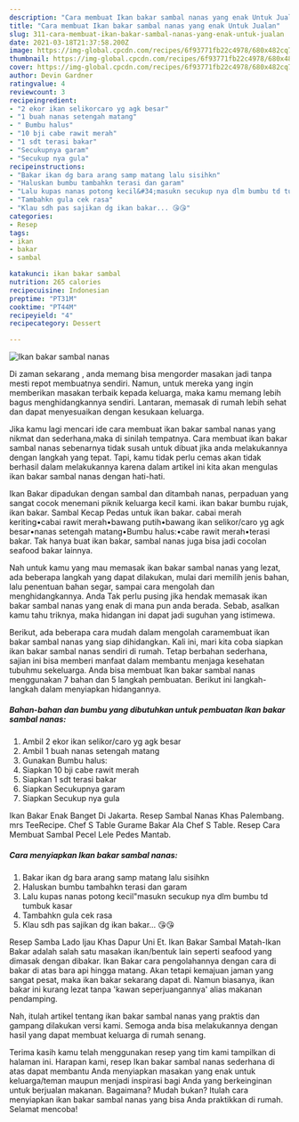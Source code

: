 ```yaml
---
description: "Cara membuat Ikan bakar sambal nanas yang enak Untuk Jualan"
title: "Cara membuat Ikan bakar sambal nanas yang enak Untuk Jualan"
slug: 311-cara-membuat-ikan-bakar-sambal-nanas-yang-enak-untuk-jualan
date: 2021-03-18T21:37:58.200Z
image: https://img-global.cpcdn.com/recipes/6f93771fb22c4978/680x482cq70/ikan-bakar-sambal-nanas-foto-resep-utama.jpg
thumbnail: https://img-global.cpcdn.com/recipes/6f93771fb22c4978/680x482cq70/ikan-bakar-sambal-nanas-foto-resep-utama.jpg
cover: https://img-global.cpcdn.com/recipes/6f93771fb22c4978/680x482cq70/ikan-bakar-sambal-nanas-foto-resep-utama.jpg
author: Devin Gardner
ratingvalue: 4
reviewcount: 3
recipeingredient:
- "2 ekor ikan selikorcaro yg agk besar"
- "1 buah nanas setengah matang"
- " Bumbu halus"
- "10 bji cabe rawit merah"
- "1 sdt terasi bakar"
- "Secukupnya garam"
- "Secukup nya gula"
recipeinstructions:
- "Bakar ikan dg bara arang samp matang lalu sisihkn"
- "Haluskan bumbu tambahkn terasi dan garam"
- "Lalu kupas nanas potong kecil&#34;masukn secukup nya dlm bumbu td tumbuk kasar"
- "Tambahkn gula cek rasa"
- "Klau sdh pas sajikan dg ikan bakar... 😘😘"
categories:
- Resep
tags:
- ikan
- bakar
- sambal

katakunci: ikan bakar sambal 
nutrition: 265 calories
recipecuisine: Indonesian
preptime: "PT31M"
cooktime: "PT44M"
recipeyield: "4"
recipecategory: Dessert

---
```



![Ikan bakar sambal nanas](https://img-global.cpcdn.com/recipes/6f93771fb22c4978/680x482cq70/ikan-bakar-sambal-nanas-foto-resep-utama.jpg)

Di zaman  sekarang , anda memang bisa mengorder masakan jadi tanpa mesti repot membuatnya sendiri. Namun, untuk mereka yang ingin memberikan masakan terbaik kepada keluarga, maka kamu memang lebih bagus menghidangkannya sendiri. Lantaran, memasak di rumah lebih sehat dan dapat menyesuaikan dengan kesukaan keluarga.

Jika kamu lagi mencari ide cara membuat ikan bakar sambal nanas yang nikmat dan sederhana,maka di sinilah tempatnya. Cara membuat ikan bakar sambal nanas  sebenarnya tidak susah untuk dibuat jika anda melakukannya dengan langkah yang tepat. Tapi, kamu tidak perlu cemas akan tidak berhasil dalam melakukannya 
karena dalam artikel ini kita akan mengulas ikan bakar sambal nanas dengan hati-hati.  

Ikan Bakar dipadukan dengan sambal dan ditambah nanas, perpaduan yang sangat cocok menemani piknik keluarga kecil kami. ikan bakar bumbu rujak, ikan bakar. Sambal Kecap Pedas untuk ikan bakar. cabai merah keriting•cabai rawit merah•bawang putih•bawang ikan selikor/caro yg agk besar•nanas setengah matang•Bumbu halus:•cabe rawit merah•terasi bakar. Tak hanya buat ikan bakar, sambal nanas juga bisa jadi cocolan seafood bakar lainnya.

Nah untuk kamu yang mau memasak ikan bakar sambal nanas yang lezat, ada beberapa langkah yang dapat dilakukan, mulai dari memilih jenis bahan, lalu penentuan bahan segar, sampai cara mengolah dan menghidangkannya. Anda Tak perlu pusing jika hendak memasak ikan bakar sambal nanas yang enak di mana pun anda berada. Sebab, asalkan kamu  tahu triknya, maka hidangan ini dapat jadi suguhan yang istimewa.

Berikut, ada beberapa cara mudah dalam mengolah caramembuat ikan bakar sambal nanas yang siap dihidangkan. Kali ini, mari kita coba siapkan ikan bakar sambal nanas sendiri di rumah. Tetap berbahan sederhana, sajian ini bisa memberi manfaat dalam membantu menjaga kesehatan tubuhmu sekeluarga. Anda bisa membuat Ikan bakar sambal nanas menggunakan 7 bahan dan 5 langkah pembuatan. Berikut ini langkah-langkah dalam menyiapkan hidangannya.

<!--inarticleads1-->

##### Bahan-bahan dan bumbu yang dibutuhkan untuk pembuatan Ikan bakar sambal nanas:

1. Ambil 2 ekor ikan selikor/caro yg agk besar
1. Ambil 1 buah nanas setengah matang
1. Gunakan  Bumbu halus:
1. Siapkan 10 bji cabe rawit merah
1. Siapkan 1 sdt terasi bakar
1. Siapkan Secukupnya garam
1. Siapkan Secukup nya gula


Ikan Bakar Enak Banget Di Jakarta. Resep Sambal Nanas Khas Palembang. mrs TeeRecipe. Chef S Table Gurame Bakar Ala Chef S Table. Resep Cara Membuat Sambal Pecel Lele Pedes Mantab. 

<!--inarticleads2-->

##### Cara menyiapkan Ikan bakar sambal nanas:

1. Bakar ikan dg bara arang samp matang lalu sisihkn
1. Haluskan bumbu tambahkn terasi dan garam
1. Lalu kupas nanas potong kecil&#34;masukn secukup nya dlm bumbu td tumbuk kasar
1. Tambahkn gula cek rasa
1. Klau sdh pas sajikan dg ikan bakar... 😘😘


Resep Samba Lado Ijau Khas Dapur Uni Et. Ikan Bakar Sambal Matah-Ikan Bakar adalah salah satu masakan ikan/bentuk lain seperti seafood yang dimasak dengan dibakar. Ikan Bakar cara pengolahannya dengan cara di bakar di atas bara api hingga matang. Akan tetapi kemajuan jaman yang sangat pesat, maka ikan bakar sekarang dapat di. Namun biasanya, ikan bakar ini kurang lezat tanpa &#39;kawan seperjuangannya&#39; alias makanan pendamping. 

Nah, itulah artikel tentang  ikan bakar sambal nanas  yang praktis dan gampang dilakukan versi kami. Semoga anda bisa melakukannya dengan hasil yang dapat membuat keluarga di rumah senang. 

Terima kasih kamu telah menggunakan resep yang tim kami tampilkan di halaman ini. Harapan kami, resep  Ikan bakar sambal nanas sederhana di atas dapat membantu Anda menyiapkan masakan yang enak untuk keluarga/teman maupun menjadi inspirasi bagi Anda yang berkeinginan untuk berjualan makanan. Bagaimana? Mudah bukan? Itulah cara menyiapkan ikan bakar sambal nanas yang bisa Anda praktikkan di rumah. Selamat mencoba!

